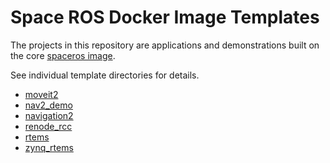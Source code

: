 Space ROS Docker Image Templates
================================

The projects in this repository are applications and demonstrations built on the core [spaceros image](https://github.com/space-ros/space-ros).

See individual template directories for details.

* [moveit2](./moveit2)
* [nav2_demo](./nav2_demo)
* [navigation2](./navigation2)
* [renode_rcc](./renode_rcc)
* [rtems](./rtems)
* [zynq_rtems](./zynq_rtems)
